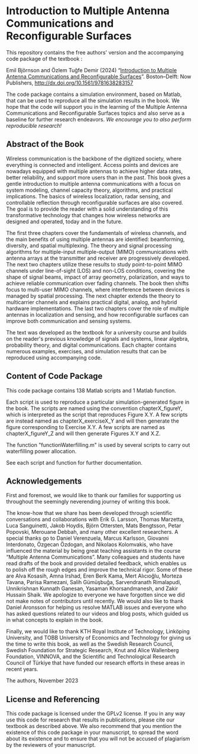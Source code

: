 Introduction to Multiple Antenna Communications and Reconfigurable Surfaces
==================

This repository contains the free authors' version and the accompanying code package of the textbook :

Emil Björnson and Özlem Tuğfe Demir (2024) “[Introduction to Multiple Antenna Communications and Reconfigurable Surfaces]([https://www.nowpublishers.com](https://nowpublishers.com/Article/BookDetails/9781638283140))”. Boston–Delft: Now Publishers, http://dx.doi.org/10.1561/9781638283157

The code package contains a simulation environment, based on Matlab, that can be used to reproduce all the simulation results in the book. We hope that the code will support you in the learning of the Multiple Antenna Communications and Reconfigurable Surfaces topics and also serve as a baseline for further research endeavors. *We encourage you to also perform reproducible research!*

## Abstract of the Book

Wireless communication is the backbone of the digitized society, where everything is connected and intelligent.
Access points and devices are nowadays equipped with multiple antennas to achieve higher data rates, better
reliability, and support more users than in the past. This book gives a gentle introduction to multiple antenna
communications with a focus on system modeling, channel capacity theory, algorithms, and practical implications.
The basics of wireless localization, radar sensing, and controllable reflection through reconfigurable surfaces are
also covered. The goal is to provide the reader with a solid understanding of this transformative technology that
changes how wireless networks are designed and operated, today and in the future.

The first three chapters cover the fundamentals of wireless channels, and the main benefits of using multiple
antennas are identified: beamforming, diversity, and spatial multiplexing. The theory and signal processing
algorithms for multiple-input multiple-output (MIMO) communications with antenna arrays at the transmitter and
receiver are progressively developed. The next two chapters utilize these results to study point-to-point MIMO
channels under line-of-sight (LOS) and non-LOS conditions, covering the shape of signal beams, impact of array
geometry, polarization, and ways to achieve reliable communication over fading channels. The book then shifts
focus to multi-user MIMO channels, where interference between devices is managed by spatial processing. The next
chapter extends the theory to multicarrier channels and explains practical digital, analog, and hybrid hardware
implementations. The last two chapters cover the role of multiple antennas in localization and sensing, and how
reconfigurable surfaces can improve both communication and sensing systems.

The text was developed as the textbook for a university course and builds on the reader's previous knowledge of
signals and systems, linear algebra, probability theory, and digital communications. Each chapter contains
numerous examples, exercises, and simulation results that can be reproduced using accompanying code.

## Content of Code Package

This code package contains 138 Matlab scripts and 1 Matlab function.

Each script is used to reproduce a particular simulation-generated figure in the book. The scripts are named using the convention chapterX_figureY, which is interpreted as the script that reproduces Figure X.Y. A few scripts are instead named as chapterX_exerciseX_Y and will then generate the figure corresponding to Exercise X.Y. A few scripts are named as chapterX_figureY_Z and will then generate Figures X.Y and X.Z. 

The function "functionWaterfilling.m" is used by several scripts to carry out waterfilling power allocation.

See each script and function for further documentation. 

## Acknowledgements

First and foremost, we would like to thank our families for supporting us
throughout the seemingly neverending journey of writing this book.

The know-how that we share has been developed through scientific conversations
and collaborations with Erik G. Larsson, Thomas Marzetta, Luca
Sanguinetti, Jakob Hoydis, Björn Ottersten, Mats Bengtsson, Petar Popovski,
Merouane Debbah, and many other excellent researchers. A special thanks
go to Daniel Verenzuela, Marcus Karlsson, Giovanni Interdonato, Özgecan
Özdogan, and Nikolaos Kolomvakis, who have influenced the material by being
great teaching assistants in the course “Multiple Antenna Communications”.
Many colleagues and students have read drafts of the book and provided
detailed feedback, which enables us to polish off the rough edges and improve
the technical rigor. Some of these are Alva Kosasih, Amna Irshad, Eren Berk
Kama, Mert Alıcıoğlu, Morteza Tavana, Parisa Ramezani, Salih Gümüşbuğa,
Sarvendranath Rimalapudi, Unnikrishnan Kunnath Ganesan, Yasaman Khorsandmanesh,
and Zakir Hussain Shaik. We apologize to everyone we have
forgotten since we did not make notes of contributors until recently. We would
also like to thank Daniel Aronsson for helping us resolve MATLAB issues and
everyone who has asked questions related to our videos and blog posts, which
guided us in what concepts to explain in the book.

Finally, we would like to thank KTH Royal Institute of Technology,
Linköping University, and TOBB University of Economics and Technology for
giving us the time to write this book, as well as the Swedish Research Council,
Swedish Foundation for Strategic Research, Knut and Alice Wallenberg Foundation,
VINNOVA, and the Scientific and Technological Research Council of
Türkiye that have funded our research efforts in these areas in recent years.

The authors, November 2023

## License and Referencing

This code package is licensed under the GPLv2 license. If you in any way use this code for research that results in publications, please cite our textbook as described above. We also recommend that you mention the existence of this code package in your manuscript, to spread the word about its existence and to ensure that you will not be accused of plagiarism by the reviewers of your manuscript.
